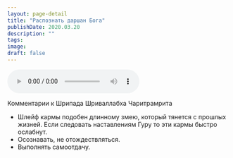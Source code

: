 ```yaml
---
layout: page-detail
title: "Распознать даршан Бога"
publishDate: 2020.03.20
description: ""
tags:
image:
draft: false
---
```


<audio title="2020.03.20 - Распознать даршан Бога.mp3" src="/upload/iblock/ccf/ccf67f626f6a3030ac1f7b490ab521e7.mp3" controls=""></audio>

 Комментарии к Шрипада Шриваллабха Чаритрамрита  
  
* Шлейф кармы подобен длинному змею, который тянется с прошлых жизней. Если следовать наставлениям Гуру то эти кармы быстро ослабнут.
* Осознавать, не отождествляться.
* Выполнять самоотдачу.

  
